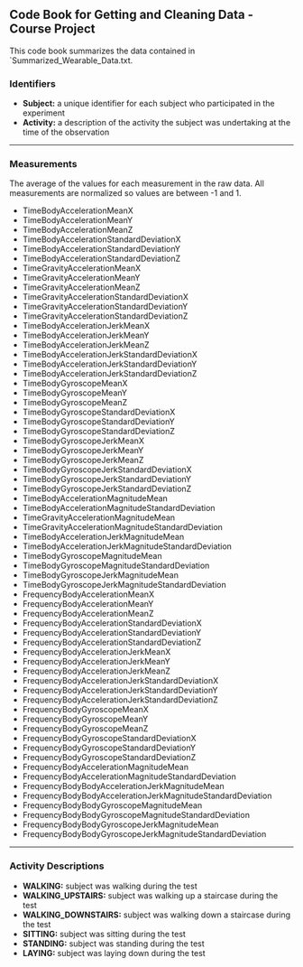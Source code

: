 ## Code Book for Getting and Cleaning Data - Course Project
This code book summarizes the data contained in `Summarized_Wearable_Data.txt.

### Identifiers
* __Subject:__ a unique identifier for each subject who participated in the experiment
* __Activity:__ a description of the activity the subject was undertaking at the time of the observation
----
### Measurements
The average of the values for each measurement in the raw data. All measurements are normalized so values are between -1 and 1.
* TimeBodyAccelerationMeanX
* TimeBodyAccelerationMeanY
* TimeBodyAccelerationMeanZ
* TimeBodyAccelerationStandardDeviationX
* TimeBodyAccelerationStandardDeviationY
* TimeBodyAccelerationStandardDeviationZ
* TimeGravityAccelerationMeanX
* TimeGravityAccelerationMeanY
* TimeGravityAccelerationMeanZ
* TimeGravityAccelerationStandardDeviationX
* TimeGravityAccelerationStandardDeviationY
* TimeGravityAccelerationStandardDeviationZ
* TimeBodyAccelerationJerkMeanX
* TimeBodyAccelerationJerkMeanY
* TimeBodyAccelerationJerkMeanZ
* TimeBodyAccelerationJerkStandardDeviationX
* TimeBodyAccelerationJerkStandardDeviationY
* TimeBodyAccelerationJerkStandardDeviationZ
* TimeBodyGyroscopeMeanX
* TimeBodyGyroscopeMeanY
* TimeBodyGyroscopeMeanZ
* TimeBodyGyroscopeStandardDeviationX
* TimeBodyGyroscopeStandardDeviationY
* TimeBodyGyroscopeStandardDeviationZ
* TimeBodyGyroscopeJerkMeanX
* TimeBodyGyroscopeJerkMeanY
* TimeBodyGyroscopeJerkMeanZ
* TimeBodyGyroscopeJerkStandardDeviationX
* TimeBodyGyroscopeJerkStandardDeviationY
* TimeBodyGyroscopeJerkStandardDeviationZ
* TimeBodyAccelerationMagnitudeMean
* TimeBodyAccelerationMagnitudeStandardDeviation
* TimeGravityAccelerationMagnitudeMean
* TimeGravityAccelerationMagnitudeStandardDeviation
* TimeBodyAccelerationJerkMagnitudeMean
* TimeBodyAccelerationJerkMagnitudeStandardDeviation
* TimeBodyGyroscopeMagnitudeMean
* TimeBodyGyroscopeMagnitudeStandardDeviation
* TimeBodyGyroscopeJerkMagnitudeMean
* TimeBodyGyroscopeJerkMagnitudeStandardDeviation
* FrequencyBodyAccelerationMeanX
* FrequencyBodyAccelerationMeanY
* FrequencyBodyAccelerationMeanZ
* FrequencyBodyAccelerationStandardDeviationX
* FrequencyBodyAccelerationStandardDeviationY
* FrequencyBodyAccelerationStandardDeviationZ
* FrequencyBodyAccelerationJerkMeanX
* FrequencyBodyAccelerationJerkMeanY
* FrequencyBodyAccelerationJerkMeanZ
* FrequencyBodyAccelerationJerkStandardDeviationX
* FrequencyBodyAccelerationJerkStandardDeviationY
* FrequencyBodyAccelerationJerkStandardDeviationZ
* FrequencyBodyGyroscopeMeanX
* FrequencyBodyGyroscopeMeanY
* FrequencyBodyGyroscopeMeanZ
* FrequencyBodyGyroscopeStandardDeviationX
* FrequencyBodyGyroscopeStandardDeviationY
* FrequencyBodyGyroscopeStandardDeviationZ
* FrequencyBodyAccelerationMagnitudeMean
* FrequencyBodyAccelerationMagnitudeStandardDeviation
* FrequencyBodyBodyAccelerationJerkMagnitudeMean
* FrequencyBodyBodyAccelerationJerkMagnitudeStandardDeviation
* FrequencyBodyBodyGyroscopeMagnitudeMean
* FrequencyBodyBodyGyroscopeMagnitudeStandardDeviation
* FrequencyBodyBodyGyroscopeJerkMagnitudeMean
* FrequencyBodyBodyGyroscopeJerkMagnitudeStandardDeviation
----
### Activity Descriptions
* __WALKING:__ subject was walking during the test
* __WALKING_UPSTAIRS:__ subject was walking up a staircase during the test
* __WALKING_DOWNSTAIRS:__ subject was walking down a staircase during the test
* __SITTING:__ subject was sitting during the test
* __STANDING:__ subject was standing during the test
* __LAYING:__ subject was laying down during the test